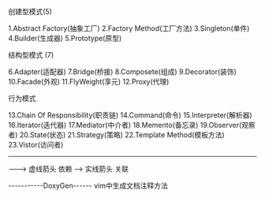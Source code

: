 创建型模式(5)

1.Abstract Factory(抽象工厂)
2.Factory Method(工厂方法)
3.Singleton(单件)
4.Builder(生成器)
5.Prototype(原型)

结构型模式 (7)

6.Adapter(适配器)
7.Bridge(桥接)
8.Composete(组成)
9.Decorator(装饰)
10.Facade(外观)
11.FlyWeight(享元)
12.Proxy(代理)

行为模式

13.Chain Of Responsibility(职责链)
14.Command(命令)
15.Interpreter(解析器)
16.Iterator(迭代器)
17.Mediator(中介者)
18.Memento(备忘录)
19.Observer(观察者)
20.State(状态)
21.Strategy(策略)
22.Template Method(模板方法)
23.Vistor(访问者)


-----------------
---> 虚线箭头 依赖
——> 实线箭头 关联

-----------DoxyGen------
vim中生成文档注释方法

